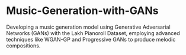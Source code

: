 # Music-Generation-with-GANs
Developing a music generation model using Generative Adversarial Networks (GANs) with the Lakh Pianoroll Dataset, employing advanced techniques like WGAN-GP and Progressive GANs to produce melodic compositions.
